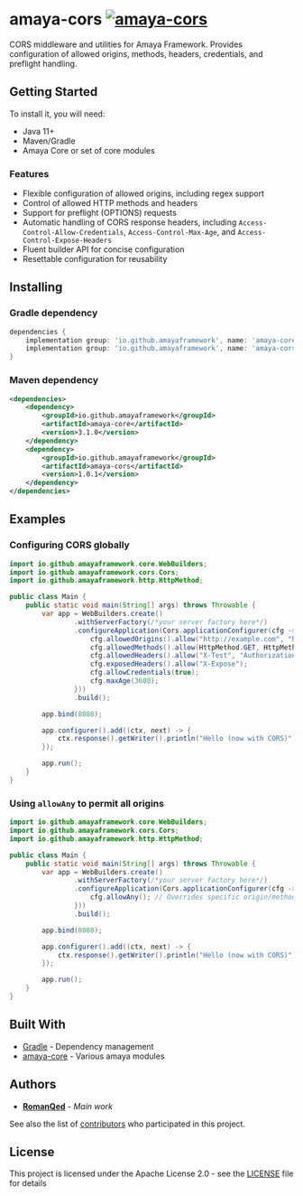 # amaya-cors [![amaya-cors](https://img.shields.io/maven-central/v/io.github.amayaframework/amaya-cors?color=blue)](https://repo1.maven.org/maven2/io/github/amayaframework/amaya-cors)

CORS middleware and utilities for Amaya Framework. Provides configuration of allowed origins, methods, headers, 
credentials, and preflight handling.

## Getting Started

To install it, you will need:

* Java 11+
* Maven/Gradle
* Amaya Core or set of core modules

### Features

* Flexible configuration of allowed origins, including regex support
* Control of allowed HTTP methods and headers
* Support for preflight (OPTIONS) requests
* Automatic handling of CORS response headers,
  including `Access-Control-Allow-Credentials`, `Access-Control-Max-Age`, and `Access-Control-Expose-Headers`
* Fluent builder API for concise configuration
* Resettable configuration for reusability

## Installing

### Gradle dependency

```Groovy
dependencies {
    implementation group: 'io.github.amayaframework', name: 'amaya-core', version: '3.1.0'
    implementation group: 'io.github.amayaframework', name: 'amaya-cors', version: '1.0.1'
}
```

### Maven dependency

```xml
<dependencies>
    <dependency>
        <groupId>io.github.amayaframework</groupId>
        <artifactId>amaya-core</artifactId>
        <version>3.1.0</version>
    </dependency>
    <dependency>
        <groupId>io.github.amayaframework</groupId>
        <artifactId>amaya-cors</artifactId>
        <version>1.0.1</version>
    </dependency>
</dependencies>
```

## Examples

### Configuring CORS globally

```java
import io.github.amayaframework.core.WebBuilders;
import io.github.amayaframework.cors.Cors;
import io.github.amayaframework.http.HttpMethod;

public class Main {
    public static void main(String[] args) throws Throwable {
        var app = WebBuilders.create()
                .withServerFactory(/*your server factory here*/)
                .configureApplication(Cors.applicationConfigurer(cfg -> {
                    cfg.allowedOrigins().allow("http://example.com", "https://another.com");
                    cfg.allowedMethods().allow(HttpMethod.GET, HttpMethod.POST);
                    cfg.allowedHeaders().allow("X-Test", "Authorization");
                    cfg.exposedHeaders().allow("X-Expose");
                    cfg.allowCredentials(true);
                    cfg.maxAge(3600);
                }))
                .build();

        app.bind(8080);

        app.configurer().add((ctx, next) -> {
            ctx.response().getWriter().println("Hello (now with CORS)");
        });

        app.run();
    }
}
```

### Using `allowAny` to permit all origins

```java
import io.github.amayaframework.core.WebBuilders;
import io.github.amayaframework.cors.Cors;
import io.github.amayaframework.http.HttpMethod;

public class Main {
    public static void main(String[] args) throws Throwable {
        var app = WebBuilders.create()
                .withServerFactory(/*your server factory here*/)
                .configureApplication(Cors.applicationConfigurer(cfg -> {
                    cfg.allowAny(); // Overrides specific origin/method/header settings
                }))
                .build();

        app.bind(8080);

        app.configurer().add((ctx, next) -> {
            ctx.response().getWriter().println("Hello (now with CORS)");
        });

        app.run();
    }
}
```

## Built With

* [Gradle](https://gradle.org) - Dependency management
* [amaya-core](https://github.com/AmayaFramework/amaya-core) - Various amaya modules

## Authors

* **[RomanQed](https://github.com/RomanQed)** - *Main work*

See also the list of [contributors](https://github.com/AmayaFramework/amaya-jetty/contributors)
who participated in this project.

## License

This project is licensed under the Apache License 2.0 - see the [LICENSE](LICENSE) file for details
